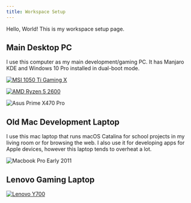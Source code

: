 ```yaml
---
title: Workspace Setup
---
```


Hello, World! This is my workspace setup page.

## Main Desktop PC

I use this computer as my main development/gaming PC. It has Manjaro KDE and Windows 10 Pro installed in dual-boot mode.

[![MSI 1050 Ti Gaming X](https://img.shields.io/badge/NVIDIA-GTX_1050_Ti-76B900?style=for-the-badge&logo=nvidia&logoColor=white)](https://www.newegg.com/msi-geforce-gtx-1050-ti-gtx-1050-ti-gaming-x-4g/p/N82E16814137054)

[![AMD Ryzen 5 2600](https://img.shields.io/badge/AMD-RYZEN5_2600-ED1C24?style=for-the-badge&logo=amd&logoColor=white)](https://www.amd.com/en/products/cpu/amd-ryzen-5-2600)

![Asus Prime X470 Pro](https://img.shields.io/badge/ASUS-PRIME_X470_PRO-222222?style=for-the-badge&logo=asus&logoColor=white)

## Old Mac Development Laptop

I use this mac laptop that runs macOS Catalina for school projects in my living room or for browsing the web. I also use
it for developing apps for Apple devices, however this laptop tends to overheat a lot.

![Macbook Pro Early 2011](https://img.shields.io/badge/Apple-MacBook_Pro_2011-999999?style=for-the-badge&logo=apple&logoColor=white)

## Lenovo Gaming Laptop

[![Lenovo Y700](https://img.shields.io/badge/LENOVO-Y700-ED1C24?style=for-the-badge&logo=lenovo&logoColor=white)](https://www.lenovo.com/us/en/laptops/ideapad/ideapad-y700-series/Ideapad-Y700-17/p/88IPY700622)

